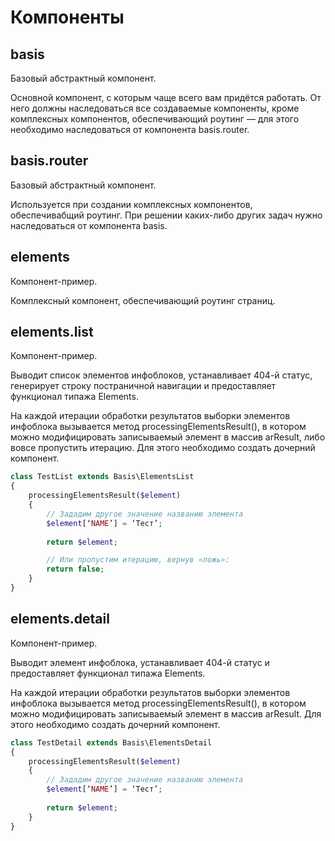 # Компоненты

## basis

Базовый абстрактный компонент.

Основной компонент, с которым чаще всего вам придётся работать. От него должны наследоваться все создаваемые компоненты, кроме комплексных компонентов, обеспечивающий роутинг — для этого необходимо наследоваться от компонента basis.router.

## basis.router

Базовый абстрактный компонент.

Используется при создании комплексных компонентов, обеспечивабщий роутинг. При решении каких-либо других задач нужно наследоваться от компонента basis.

## elements

Компонент-пример.

Комплексный компонент, обеспечивающий роутинг страниц.

## elements.list

Компонент-пример.

Выводит список элементов инфоблоков, устанавливает 404-й статус, генерирует строку постраничной навигации и предоставляет функционал типажа Elements.

На каждой итерации обработки результатов выборки элементов инфоблока вызывается метод processingElementsResult(), в котором можно модифицировать записываемый элемент в массив arResult, либо вовсе пропустить итерацию. Для этого необходимо создать дочерний компонент.

```php
class TestList extends Basis\ElementsList
{
	processingElementsResult($element)
	{
		// Зададим другое значение названию элемента
		$element[‘NAME’] = ‘Тест’; 
		
		return $element;

		// Или пропустим итерацию, вернув «ложь»:
		return false;
	}
}
```

## elements.detail

Компонент-пример.

Выводит элемент инфоблока, устанавливает 404-й статус и предоставляет функционал типажа Elements.

На каждой итерации обработки результатов выборки элементов инфоблока вызывается метод processingElementsResult(), в котором можно модифицировать записываемый элемент в массив arResult. Для этого необходимо создать дочерний компонент.

```php
class TestDetail extends Basis\ElementsDetail
{
	processingElementsResult($element)
	{
		// Зададим другое значение названию элемента
		$element[‘NAME’] = ‘Тест’; 
		
		return $element;
	}
}
```